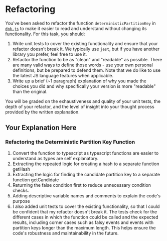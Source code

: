 # Refactoring

You've been asked to refactor the function `deterministicPartitionKey` in [`dpk.js`](dpk.js) to make it easier to read and understand without changing its functionality. For this task, you should:

1. Write unit tests to cover the existing functionality and ensure that your refactor doesn't break it. We typically use `jest`, but if you have another library you prefer, feel free to use it.
2. Refactor the function to be as "clean" and "readable" as possible. There are many valid ways to define those words - use your own personal definitions, but be prepared to defend them. Note that we do like to use the latest JS language features when applicable.
3. Write up a brief (~1 paragraph) explanation of why you made the choices you did and why specifically your version is more "readable" than the original.

You will be graded on the exhaustiveness and quality of your unit tests, the depth of your refactor, and the level of insight into your thought process provided by the written explanation.

## Your Explanation Here

###  Refactoring the Deterministic Partition Key Function
1. Convert the function to typescript as typescript functions are easier to understand as types are self explanatory.
2. Extracting the repeated logic for creating a hash to a separate function getHash
3. Extracting the logic for finding the candidate partition key to a separate function getCandidate
4. Returning the false condition first to reduce unnecessary condition checks.
5. Adding descriptive variable names and comments to explain the code's purpose
6. I also added unit tests to cover the existing functionality, so that I could be confident that my refactor doesn't break it. The tests check for the different cases in which the function could be called and the expected results, including corner cases such as falsy events and events with partition keys longer than the maximum length. This helps ensure the code's robustness and maintainability in the future.
